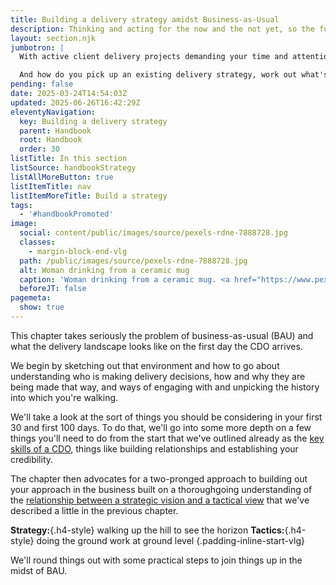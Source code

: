 ```yaml
---
title: Building a delivery strategy amidst Business-as-Usual
description: Thinking and acting for the now and the not yet, so the future is better than the past
layout: section.njk
jumbotron: |
  With active client delivery projects demanding your time and attention, how can you construct a delivery strategy that's fit for purpose?

  And how do you pick up an existing delivery strategy, work out what's working and what isn't, and make improvements that stick?
pending: false
date: 2025-03-24T14:54:03Z
updated: 2025-06-26T16:42:29Z
eleventyNavigation:
  key: Building a delivery strategy
  parent: Handbook
  root: Handbook
  order: 30
listTitle: In this section
listSource: handbookStrategy
listAllMoreButton: true
listItemTitle: nav
listItemMoreTitle: Build a strategy
tags:
  - '#handbookPromoted'
image:
  social: content/public/images/source/pexels-rdne-7888728.jpg
  classes:
    - margin-block-end-vlg
  path: /public/images/source/pexels-rdne-7888728.jpg
  alt: Woman drinking from a ceramic mug
  caption: 'Woman drinking from a ceramic mug. <a href="https://www.pexels.com/photo/woman-drinking-on-ceramic-mug-7888728/" target="_blank" rel="noopener">Photo</a> by <a href="https://www.pexels.com/@rdne/" target="_blank" rel="noopener">RDNE</a> on Pexels.'
  beforeJT: false
pagemeta:
  show: true
---
```


This chapter takes seriously the problem of business-as-usual (BAU) and what the delivery landscape looks like on the first day the CDO arrives.

We begin by sketching out that environment and how to go about understanding who is making delivery decisions, how and why they are being made that way, and ways of engaging with and unpicking the history into which you're walking.

We'll take a look at the sort of things you should be considering in your first 30 and first 100 days. To do that, we'll go into some more depth on a few things you'll need to do from the start that we've outlined already as the [key skills of a CDO](/handbook/what/important-skills/), things like building relationships and establishing your credibility.

The chapter then advocates for a two-pronged approach to building out your approach in the business built on a thoroughgoing understanding of the [relationship between a strategic vision and a tactical view](/handbook/what/important-skills/#strategic-vision-tactical-view) that we've described a little in the previous chapter.

**Strategy:**{.h4-style} walking up the hill to see the horizon
**Tactics:**{.h4-style} doing the ground work at ground level
{.padding-inline-start-vlg}

We'll round things out with some practical steps to join things up in the midst of BAU.
